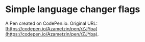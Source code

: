 # Simple language changer flags

A Pen created on CodePen.io. Original URL: [https://codepen.io/Azametzin/pen/rZJYpa](https://codepen.io/Azametzin/pen/rZJYpa).

